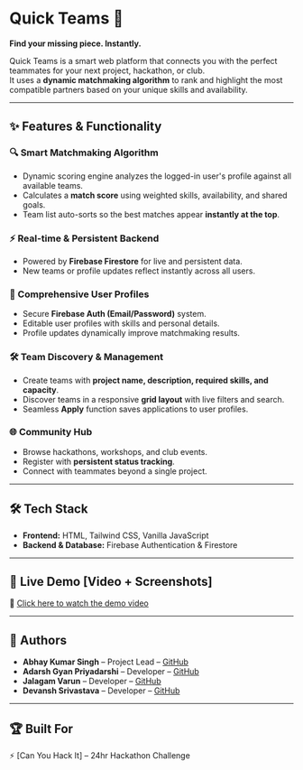 # Quick Teams 🚀  
**Find your missing piece. Instantly.**  

Quick Teams is a smart web platform that connects you with the perfect teammates for your next project, hackathon, or club.  
It uses a **dynamic matchmaking algorithm** to rank and highlight the most compatible partners based on your unique skills and availability.  

---

## ✨ Features & Functionality  

### 🔍 Smart Matchmaking Algorithm  
- Dynamic scoring engine analyzes the logged-in user's profile against all available teams.  
- Calculates a **match score** using weighted skills, availability, and shared goals.  
- Team list auto-sorts so the best matches appear **instantly at the top**.  

### ⚡ Real-time & Persistent Backend  
- Powered by **Firebase Firestore** for live and persistent data.  
- New teams or profile updates reflect instantly across all users.  

### 👤 Comprehensive User Profiles  
- Secure **Firebase Auth (Email/Password)** system.  
- Editable user profiles with skills and personal details.  
- Profile updates dynamically improve matchmaking results.  

### 🛠️ Team Discovery & Management  
- Create teams with **project name, description, required skills, and capacity**.  
- Discover teams in a responsive **grid layout** with live filters and search.  
- Seamless **Apply** function saves applications to user profiles.  

### 🌐 Community Hub  
- Browse hackathons, workshops, and club events.  
- Register with **persistent status tracking**.  
- Connect with teammates beyond a single project.  

---

## 🛠️ Tech Stack  
- **Frontend:** HTML, Tailwind CSS, Vanilla JavaScript  
- **Backend & Database:** Firebase Authentication & Firestore  

---

## 🔗 Live Demo [Video + Screenshots]
🎥 [Click here to watch the demo video](https://drive.google.com/drive/folders/1P5AXsLKJtKdcgekbjxod0egeIA3EPC5A)  

---

## 👥 Authors  

- **Abhay Kumar Singh** – Project Lead – [GitHub](https://github.com/abhay-006)  
- **Adarsh Gyan Priyadarshi** – Developer – [GitHub](https://github.com/adarshgyan)  
- **Jalagam Varun** – Developer – [GitHub](https://github.com/varunjalagam)  
- **Devansh Srivastava** – Developer – [GitHub](https://github.com/devansh311)  

---

## 🏆 Built For  
⚡ [Can You Hack It] – 24hr Hackathon Challenge  
